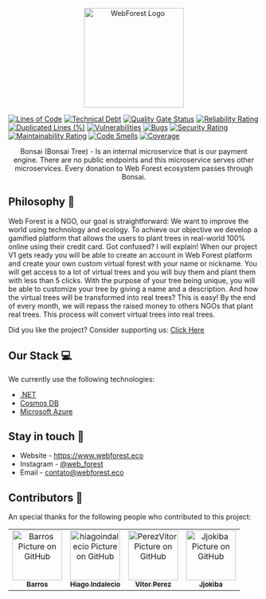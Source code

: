 <p align="center">
  <a href="https://www.webforest.eco/" target="blank"><img src="https://www.webforest.eco/images/logo.svg" width="200" alt="WebForest Logo" /></a>
</p>

[![Lines of Code](https://sonarcloud.io/api/project_badges/measure?project=the-web-forest_Bonsai&metric=ncloc)](https://sonarcloud.io/summary/new_code?id=the-web-forest_Bonsai)
[![Technical Debt](https://sonarcloud.io/api/project_badges/measure?project=the-web-forest_Bonsai&metric=sqale_index)](https://sonarcloud.io/summary/new_code?id=the-web-forest_Bonsai)
[![Quality Gate Status](https://sonarcloud.io/api/project_badges/measure?project=the-web-forest_Bonsai&metric=alert_status)](https://sonarcloud.io/summary/new_code?id=the-web-forest_Bonsai)
[![Reliability Rating](https://sonarcloud.io/api/project_badges/measure?project=the-web-forest_Bonsai&metric=reliability_rating)](https://sonarcloud.io/summary/new_code?id=the-web-forest_Bonsai)
[![Duplicated Lines (%)](https://sonarcloud.io/api/project_badges/measure?project=the-web-forest_Bonsai&metric=duplicated_lines_density)](https://sonarcloud.io/summary/new_code?id=the-web-forest_Bonsai)
[![Vulnerabilities](https://sonarcloud.io/api/project_badges/measure?project=the-web-forest_Bonsai&metric=vulnerabilities)](https://sonarcloud.io/summary/new_code?id=the-web-forest_Bonsai)
[![Bugs](https://sonarcloud.io/api/project_badges/measure?project=the-web-forest_Bonsai&metric=bugs)](https://sonarcloud.io/summary/new_code?id=the-web-forest_Bonsai)
[![Security Rating](https://sonarcloud.io/api/project_badges/measure?project=the-web-forest_Bonsai&metric=security_rating)](https://sonarcloud.io/summary/new_code?id=the-web-forest_Bonsai)
[![Maintainability Rating](https://sonarcloud.io/api/project_badges/measure?project=the-web-forest_Bonsai&metric=sqale_rating)](https://sonarcloud.io/summary/new_code?id=the-web-forest_Bonsai)
[![Code Smells](https://sonarcloud.io/api/project_badges/measure?project=the-web-forest_Bonsai&metric=code_smells)](https://sonarcloud.io/summary/new_code?id=the-web-forest_Bonsai)
[![Coverage](https://sonarcloud.io/api/project_badges/measure?project=the-web-forest_Bonsai&metric=coverage)](https://sonarcloud.io/summary/new_code?id=the-web-forest_Bonsai)

  <p align="center">Bonsai (Bonsai Tree) - Is an internal microservice that is our payment engine. There are no public endpoints and this microservice serves other microservices. Every donation to Web Forest ecosystem passes through Bonsai.</p>
  
## Philosophy 🌳
Web Forest is a NGO, our goal is straightforward: We want to improve the world using technology and ecology.
To achieve our objective we develop a gamified platform that allows the users to plant trees in real-world 100% online using their credit card. Got confused? I will explain! 
When our project V1 gets ready you will be able to create an account in Web Forest platform and create your own custom virtual forest with your name or nickname.
You will get access to a lot of virtual trees and you will buy them and plant them with less than 5 clicks. With the purpose of your tree being unique, you will be able to customize your tree by giving a name and a description.
And how the virtual trees will be transformed into real trees? This is easy! By the end of every month, we will repass the raised money to others NGOs that plant real trees. This process will convert virtual trees into real trees. 

Did you like the project? Consider supporting us: [Click Here](http://apoie.webforest.eco)

## Our Stack 💻

We currently use the following technologies: 

- [.NET](https://dotnet.microsoft.com/en-us/learn/dotnet/what-is-dotnet)
- [Cosmos DB](https://azure.microsoft.com/pt-br/free/cosmos-db/search/?&ef_id=Cj0KCQjwkruVBhCHARIsACVIiOwtPRiQr3cYA3RBv2FgUn4GP419EUL0b1ZpPCkgyHRNIeq4VMoC8sUaAkpfEALw_wcB:G:s&OCID=AID2200154_SEM_Cj0KCQjwkruVBhCHARIsACVIiOwtPRiQr3cYA3RBv2FgUn4GP419EUL0b1ZpPCkgyHRNIeq4VMoC8sUaAkpfEALw_wcB:G:s&gclid=Cj0KCQjwkruVBhCHARIsACVIiOwtPRiQr3cYA3RBv2FgUn4GP419EUL0b1ZpPCkgyHRNIeq4VMoC8sUaAkpfEALw_wcB)
- [Microsoft Azure](https://azure.microsoft.com/pt-br/)


## Stay in touch 📧
- Website - https://www.webforest.eco
- Instagram - [@web_forest](https://www.instagram.com/web_forest/)
- Email - [contato@webforest.eco](mailto:contato@webforest.eco)

## Contributors 🤝

An special thanks for the following people who contributed to this project:
<table>
  <tr>
    <td align="center">
      <a href="https://github.com/Barros42">
        <img src="https://avatars.githubusercontent.com/u/34094891?v=4" width="100px;" alt="Barros Picture on GitHub"/><br>
        <sub>
          <b>Barros</b>
        </sub>
      </a>
    </td>
    <td align="center">
      <a href="https://github.com/hiagoindalecio">
        <img src="https://avatars.githubusercontent.com/u/60201082?v=4" width="100px;" alt="hiagoindalecio Picture on GitHub"/><br>
        <sub>
          <b>Hiago Indalecio</b>
        </sub>
      </a>
    </td>
    <td align="center">
      <a href="https://github.com/PerezVitor">
        <img src="https://avatars.githubusercontent.com/u/45863298?v=4" width="100px;" alt="PerezVitor Picture on GitHub"/><br>
        <sub>
          <b>Vitor Perez</b>
        </sub>
      </a>
    </td>
    <td align="center">
      <a href="https://github.com/Jjokiba">
        <img src="https://avatars.githubusercontent.com/u/53917449?v=4" width="100px;" alt="Jjokiba Picture on GitHub"/><br>
        <sub>
          <b>Jjokiba</b>
        </sub>
      </a>
    </td>
  </tr>
</table>
